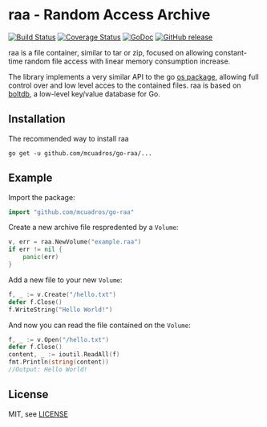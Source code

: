 raa - Random Access Archive
===========================
[![Build Status](https://travis-ci.org/mcuadros/go-raa.png?branch=master)](https://travis-ci.org/mcuadros/go-raa) [![Coverage Status](https://coveralls.io/repos/mcuadros/go-raa/badge.svg?branch=master)](https://coveralls.io/r/mcuadros/go-raa?branch=master) [![GoDoc](http://godoc.org/github.com/mcuadros/go-raa?status.png)](http://godoc.org/github.com/mcuadros/go-raa) [![GitHub release](https://img.shields.io/github/release/mcuadros/go-raa.svg)](https://github.com/mcuadros/go-raa/releases)


raa is a file container, similar to tar or zip, focused on allowing constant-time random file access with linear memory consumption increase.

The library implements a very similar API to the go [os package](http://golang.org/pkg/os/#File), allowing full control over and low level acces to the contained files. raa is based on [boltdb](https://github.com/boltdb/bolt), a low-level key/value database for Go.



Installation
------------

The recommended way to install raa

```
go get -u github.com/mcuadros/go-raa/...
```

Example
-------

Import the package:

```go
import "github.com/mcuadros/go-raa"
```

Create a new archive file respredented by a `Volume`:

```go
v, err = raa.NewVolume("example.raa")
if err != nil {
    panic(err)
}
```

Add a new file to your new `Volume`:

```go
f, _ := v.Create("/hello.txt")
defer f.Close()
f.WriteString("Hello World!")
```

And now you can read the file contained on the `Volume`:

```go
f, _ := v.Open("/hello.txt")
defer f.Close()
content, _ := ioutil.ReadAll(f)
fmt.Println(string(content))
//Output: Hello World!
```

License
-------

MIT, see [LICENSE](LICENSE)
